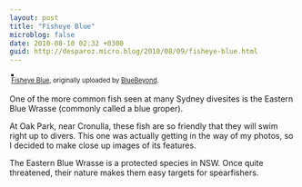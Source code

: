 ```yaml
---
layout: post
title: "Fisheye Blue"
microblog: false
date: 2010-08-10 02:32 +0300
guid: http://desparoz.micro.blog/2010/08/09/fisheye-blue.html
---
```

<div style="text-align: left; padding: 3px;"><a title="photo sharing" href="http://www.flickr.com/photos/bluebeyond/4878323737/"><img style="border: solid 2px #000000;" src="http://desparoz.me/uploads/2017/48ddeea10a.jpg" alt="" /></a> <br /> <span style="font-size: 0.8em; margin-top: 0px;"><a href="http://www.flickr.com/photos/bluebeyond/4878323737/">Fisheye Blue</a>, originally uploaded by <a href="http://www.flickr.com/people/bluebeyond/">BlueBeyond</a>.</span></div>
<p>One of the more common fish seen at many Sydney divesites is the Eastern Blue Wrasse (commonly called a blue groper). </p>
<p> At Oak Park, near Cronulla, these fish are so friendly that they will swim right up to divers. This one was actually getting in the way of my photos, so I decided to make close up images of its features.</p>
<p> The Eastern Blue Wrasse is a protected species in NSW. Once quite threatened, their nature makes them easy targets for spearfishers.</p>
